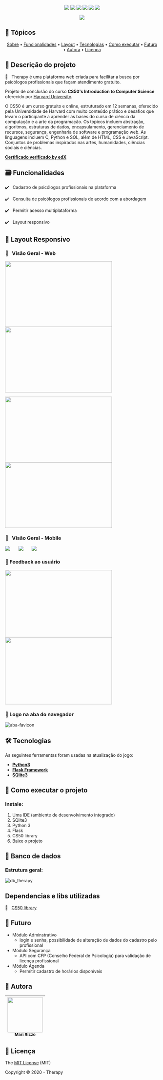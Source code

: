 <p align="center">
  <img src="https://img.shields.io/static/v1?label=Flask&message=framework&color=pink&style=flat&logo=flask"/>
  <img src="https://img.shields.io/static/v1?label=Python&message=language&color=blue&style=flat&logo=python"/>
  <img src="https://img.shields.io/static/v1?label=SQLite&message=dados&color=black&style=flat&logo=sqlite"/>
  <img src="http://img.shields.io/static/v1?label=License&message=MIT&color=green&style=flat"/>
  <img src="http://img.shields.io/static/v1?label=Testes&message=100%&color=green&style=flat"/>
  <img src="http://img.shields.io/static/v1?label=Status&message=concluido&color=green&style=flat"/>
</p>
<p align="center">
  <img src="https://user-images.githubusercontent.com/69127182/102272845-2ea44700-3f00-11eb-9dbf-755de5a23ac8.png"/>
</p>


## 🏁 Tópicos 

<p align="center">
 <a href="#-Descrição-do-projeto">Sobre</a> •
 <a href="#-Funcionalidades">Funcionalidades</a> •
 <a href="#-Layout">Layout</a> • 
 <a href="#-Tecnologias">Tecnologias</a> • 
 <a href="#-Como-executar-o-jogo">Como executar</a> • 
 <a href="#-Futuro">Futuro</a> • 
 <a href="#-Autora">Autora</a> • 
 <a href="#-Licença">Licença</a>
</p>


## 📑 Descrição do projeto 

🦊 &nbsp; Therapy é uma plataforma web criada para facilitar a busca por psicólogos profissionais que façam atendimento gratuito.

Projeto de conclusão do curso **CS50's Introduction to Computer Science** oferecido por [Harvard University](https://cs50.harvard.edu/x/2021/). 

O CS50 é um curso gratuíto e online, estruturado em 12 semanas, oferecido pela Universidade de Harvard com muito conteúdo prático e desafios que levam o participante a aprender as bases do curso de ciência da computação e a arte da programação. Os tópicos incluem abstração, algoritmos, estruturas de dados, encapsulamento, gerenciamento de recursos, segurança, engenharia de software e programação web. As linguagens incluem C, Python e SQL, além de HTML, CSS e JavaScript. Conjuntos de problemas inspirados nas artes, humanidades, ciências sociais e ciências.

[**Certificado verificado by edX**](https://www.linkedin.com/embed/feed/update/urn:li:ugcPost:6757825465982951424)


## 🗃️ Funcionalidades

✔️ &nbsp; Cadastro de psicólogos profissionais na plataforma

✔️ &nbsp; Consulta de psicólogos profissionais de acordo com a abordagem 

✔️ &nbsp; Permitir acesso multiplataforma

✔️ &nbsp; Layout responsivo


## 🎨 Layout Responsivo

### 🦊  &nbsp; Visão Geral - Web
<p align="left">
  <img src="https://user-images.githubusercontent.com/69127182/102402933-447b4000-3fc4-11eb-961a-d714a7a2703c.png" width="350" height="215"/>
  <img src="https://user-images.githubusercontent.com/69127182/102273008-6e6b2e80-3f00-11eb-9cbd-de1a916dec81.png" width="350" height="215"/>
</p>
<p align="left">
  <img src="https://user-images.githubusercontent.com/69127182/102402082-07fb1480-3fc3-11eb-8d36-dc48541866ec.png" width="350" height="215"/>
  <img src="https://user-images.githubusercontent.com/69127182/102273247-ca35b780-3f00-11eb-9f51-e23223aecbab.png" width="350" height="215"/>
</p>

### 🦊 &nbsp; Visão Geral - Mobile
<p align="left">
  <img src="https://user-images.githubusercontent.com/69127182/102388676-d8dba780-3fb0-11eb-8a44-63e494b77a15.png"/>
  &nbsp;&nbsp;&nbsp;&nbsp;&nbsp;
  <img src="https://user-images.githubusercontent.com/69127182/102388860-193b2580-3fb1-11eb-93bd-6124f75bb181.png"/>
  &nbsp;&nbsp;&nbsp;&nbsp;&nbsp;
  <img src="https://user-images.githubusercontent.com/69127182/102402074-0598ba80-3fc3-11eb-9bab-749b1aac506a.png"/>
</p>

### 🦊 Feedback ao usuário
<p align="left">
  <img src="https://user-images.githubusercontent.com/69127182/102273056-8347c200-3f00-11eb-9935-6f93416e5364.png" width="350" height="220"/>
  <img src="https://user-images.githubusercontent.com/69127182/102403121-902de980-3fc4-11eb-8b06-53fc34c53a63.png" width="350" height="220"/>
</p>


### 🦊 Logo na aba do navegador
![aba-favicon](https://user-images.githubusercontent.com/69127182/102420929-03922400-3fe2-11eb-8346-62b220c29435.png)


## 🛠 Tecnologias

As seguintes ferramentas foram usadas na atualização do jogo:

-   **[Python3](https://www.python.org/downloads/)**
-   **[Flask Framework](https://flask.palletsprojects.com/en/1.1.x/installation/)**
-   **[SQlite3](https://www.sqlite.org/download.html)**


## 🎥 Como executar o projeto

### Instale:
1. Uma IDE (ambiente de desenvolvimento integrado)
2. SQlite3
3. Python 3
4. Flask
5. CS50 library
6. Baixe o projeto

## 📀 Banco de dados

### Estrutura geral: 
![db_therapy](https://user-images.githubusercontent.com/69127182/102381226-b85b1f80-3fa7-11eb-97d4-412743ec8772.png)


## Dependencias e libs utilizadas
:pushpin: &nbsp; [CS50 library](https://cs50.stackexchange.com/questions/7291/how-do-i-install-the-cs50-library-to-my-local-os)


## 📡 Futuro
- Módulo Adminstrativo
    - login e senha, possibilidade de alteração de dados do cadastro pelo profissional
- Módulo Segurança
    - API com CFP (Conselho Federal de Psicologia) para validação de licença profissional
- Módulo Agenda
    - Permitir cadastro de horários disponíveis


## 🦉 Autora

| [<img src="https://avatars3.githubusercontent.com/u/69127182?s=460&u=b6023a31c4fcfe7ddaa4683de3e99634646608be&v=4" width=115><br><sub>Mari Rizzo</sub>](https://github.com/mar1zzo) 
| :---: | 


## 🔖 Licença

The [MIT License]() (MIT)

Copyright :copyright: 2020 - Therapy
